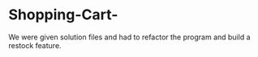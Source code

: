 # Shopping-Cart-

We were given solution files and had to refactor the program and build a restock feature.
